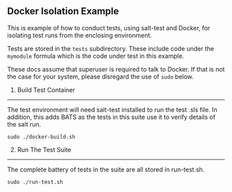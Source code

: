 Docker Isolation Example
-----

This is example of how to conduct tests, using salt-test and
Docker, for isolating test runs from the enclosing environment.

Tests are stored in the `tests` subdirectory.  These include
code under the `mymodule` formula which is the code under test
in this example.

These docs assume that superuser is required to talk to Docker.
If that is not the case for your system, please disregard the 
use of `sudo` below.


1. Build Test Container
-----

The test environment will need salt-test installed to run the 
test .sls file.  In addition, this adds BATS as the tests in
this suite use it to verify details of the salt run.

```
sudo ./docker-build.sh
```

2. Run The Test Suite
-----

The complete battery of tests in the suite are all stored in
run-test.sh.


```
sudo ./run-test.sh
```
